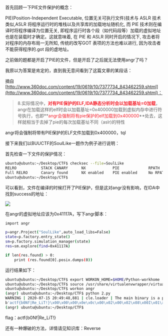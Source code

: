 首先回顾一下PIE文件保护的概念：

PIE(Position-Independent Executable, 位置无关可执行文件)技术与 ASLR 技术类似,ASLR 将程序运行时的堆栈以及共享库的加载地址随机化, 而 PIE 技术则在编译时将程序编译为位置无关, 即程序运行时各个段（如代码段等）加载的虚拟地址也是在装载时才确定。这就意味着, 在 PIE 和 ASLR 同时开启的情况下, 攻击者将对程序的内存布局一无所知, 传统的改写GOT 表项的方法也难以进行, 因为攻击者不能获得程序的.got 段的虚地址。



之前做的题都是开启了PIE的文件，但是开启了之后就无法使用angr了吗？

我原以为答案是肯定的，直到我无意间看到了这篇文章的某段话：

摘自[http://www.360doc.com/content/19/0619/10/7377734_843462259.shtml](http://www.360doc.com/content/19/0619/10/7377734_843462259.shtml)：

> 8.实际情况中，**<font style="color:#F5222D;">对有PIE保护的ELF,IDA静态分析时会以加载基址=0加载</font>**，angr在加载这样的elf时会以加载基址=0x400000加载到虚拟内存中进行符号执行，也即**<font style="color:#F5222D;">angr会强制将有pie保护的elf加载到0x400000</font>**处去，这样就相当于去掉了pie的每次加载基址不同（aslr)的特性
>

angr将会强制将带有PIE保护的ELF文件加载到0x400000，tql

接下来我们以BUUCTF的SoulLike一题作为例子进行说明：

首先检查一下文件的保护情况：

```bash
ubuntu@ubuntu:~/Desktop/CTF$ checksec --file=SoulLike
RELRO           STACK CANARY      NX            PIE             RPATH      RUNPATH	Symbols		FORTIFY	Fortified	Fortifiable  FILE
Full RELRO      Canary found      NX enabled    PIE enabled     No RPATH   No RUNPATH   No Symbols      Yes	0		1	SoulLike
ubuntu@ubuntu:~/Desktop/CTF$ 
```

可以看到，文件在编译的时候打开了PIE保护，但是这对angr没有影响，在IDA中找到success的地址：

![](https://cdn.nlark.com/yuque/0/2020/png/574026/1594872255297-097798f2-0a21-449b-9638-824265829e17.png)

在angr的虚拟地址应该为0x41117A，写下angr脚本：

```bash
import angr 

p=angr.Project("SoulLike",auto_load_libs=False) 
state=p.factory.entry_state()
sm=p.factory.simulation_manager(state) 
res=sm.explore(find=0x41117A) 

if len(res.found) > 0: 
    print (res.found[0].posix.dumps(0))
```

运行结果如下：

```bash
ubuntu@ubuntu:~/Desktop/CTF$ export WORKON_HOME=$HOME/Python-workhome
ubuntu@ubuntu:~/Desktop/CTF$ source /usr/share/virtualenvwrapper/virtualenvwrapper.sh
ubuntu@ubuntu:~/Desktop/CTF$ workon angr
(angr) ubuntu@ubuntu:~/Desktop/CTF$ python 2.py
WARNING | 2020-07-15 20:49:48,881 | cle.loader | The main binary is a position-independent executable. It is being loaded with a base address of 0x400000.
b'actf{b0Nf|Re_LiT!}\x00\x00\x00\x0e\x0c\x00\x02\x00\x02\x08\x00I\x01\x02)\x02\x02\x02\x02\x08\x08\x00*\x02\x02*\x02\x01\x02\x02\x00\x01\x02\x00\x08\x08\x08\x02\x01\x08\x08\x00'
(angr) ubuntu@ubuntu:~/Desktop/CTF$ 
```

flag：actf{b0Nf|Re_LiT!}

还有一种爆破的方法，详情请见知识库：Reverse

